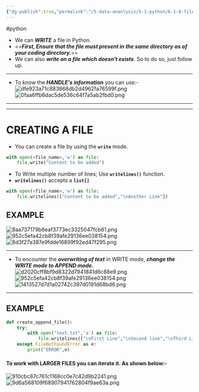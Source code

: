 ```yaml
---
{"dg-publish":true,"permalink":"/5-data-ananlysis/5-1-python/6-1-8-file-handling/2-3-8-2-writing-a-file/","noteIcon":""}
---
```


#python 
- We can ***WRITE*** a file in Python.
- ==***First, Ensure that the file must present in the same directory as of your coding directory.***==
- We can also ***write on a file which doesn't exists***. So to do so, just follow up.
***
- To know the ***HANDLE's information*** you can use:- 
![dfe923a71c883866db2d4962fa76599f.png](/img/user/_resources/dfe923a71c883866db2d4962fa76599f.png)
![0faa6ffb6dac5de536c64f7a5ab2fbd0.png](/img/user/_resources/0faa6ffb6dac5de536c64f7a5ab2fbd0.png)
***
***
# CREATING A FILE
- You can create a file by using the **`write`** mode.
```Python
with open(<file_name>,'w') as file:
	file.write("Content to be added")
```
- To Write multiple number of lines; Use **`writelines()`** function.
- **`writelines()`** accepts a **`list[]`** 
```Python
with open(<file_name>,'w') as file:
	file.writelines(["Content to be added","\nAnother Line"])
```

## EXAMPLE 
![8aa737179b6eaf3773ec3325047fcb61.png](/img/user/_resources/8aa737179b6eaf3773ec3325047fcb61.png)
![952c5efa42cb8f39afe29136ee038154.png](/img/user/_resources/952c5efa42cb8f39afe29136ee038154.png)
![8d3f27a387e9fdde16899f92ed47f295.png](/img/user/_resources/8d3f27a387e9fdde16899f92ed47f295.png)
***
- To encounter the ***overwriting of text*** in WRITE mode, ***change the WRITE mode to APPEND mode.***
![d2020cff8bf9d8322d7941841d6c88e9.png](/img/user/_resources/d2020cff8bf9d8322d7941841d6c88e9.png)
![952c5efa42cb8f39afe29136ee038154.png](/img/user/_resources/952c5efa42cb8f39afe29136ee038154.png)
![1413527d7d1a02742c397d0191d68bd6.png](/img/user/_resources/1413527d7d1a02742c397d0191d68bd6.png)
***
## EXAMPLE
```Python 
def create_append_file():
    try:
        with open("text.txt",'a') as file:
            file.writelines(["\nFirst Line","\nSecond line","\nThird Line"])
    except FileNotFoundError as e:
        print("ERROR",e)
```
#### To work with LARGER FILES you can iterate it. As shown below:-
![910cbc87c761c1168cc0e7c42d9b2241.png](/img/user/_resources/910cbc87c761c1168cc0e7c42d9b2241.png)
![9d6a568109f68907941762804f9ae63a.png](/img/user/_resources/9d6a568109f68907941762804f9ae63a.png)
